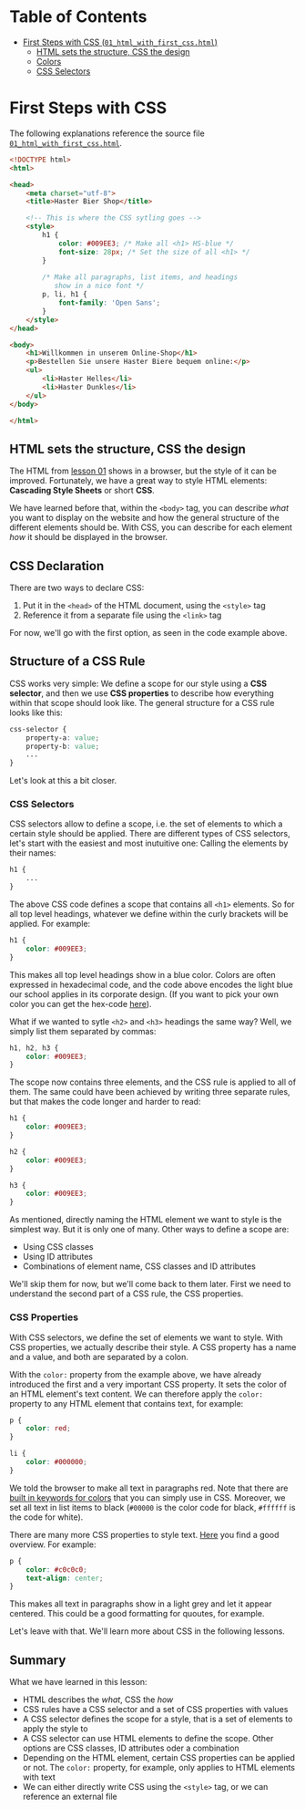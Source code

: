 # Table of Contents
- [First Steps with CSS (`01_html_with_first_css.html`)](#first-steps-with-css-01_html_with_first_csshtml)
  - [HTML sets the structure, CSS the design](#html-sets-the-structure-css-the-design)
  - [Colors](#colors)
  - [CSS Selectors](#css-selectors)

# First Steps with CSS

The following explanations reference the source file [`01_html_with_first_css.html`](https://github.com/winf-hsos/webengineering/blob/master/week02/01_html_with_first_css.html).

```html
<!DOCTYPE html>
<html>

<head>
    <meta charset="utf-8">
    <title>Haster Bier Shop</title>

    <!-- This is where the CSS sytling goes -->
    <style>
        h1 {
            color: #009EE3; /* Make all <h1> HS-blue */
            font-size: 28px; /* Set the size of all <h1> */
        }
        
        /* Make all paragraphs, list items, and headings 
           show in a nice font */
        p, li, h1 {
            font-family: 'Open Sans';
        }
    </style>
</head>

<body>
    <h1>Willkommen in unserem Online-Shop</h1>
    <p>Bestellen Sie unsere Haster Biere bequem online:</p>
    <ul>
        <li>Haster Helles</li>
        <li>Haster Dunkles</li>
    </ul>
</body>

</html>

```

## HTML sets the structure, CSS the design

The HTML from [lesson 01](https://github.com/winf-hsos/webengineering/tree/master/week02/lesson_01_first_html) shows in a browser, but the style of it can be improved. Fortunately, we have a great way to style HTML elements: **Cascading Style Sheets** or short **CSS**.

We have learned before that, within the `<body>` tag, you can describe *what* you want to display on the website and how the general structure of the different elements should be. With CSS, you can describe for each element *how* it should be displayed in the browser.

## CSS Declaration

There are two ways to declare CSS:

1. Put it in the `<head>` of the HTML document, using the `<style>` tag
2. Reference it from a separate file using the `<link>` tag

For now, we'll go with the first option, as seen in the code example above.

## Structure of a CSS Rule

CSS works very simple: We define a scope for our style using a **CSS selector**, and then we use **CSS properties** to describe how everything within that scope should look like. The general structure for a CSS rule looks like this:

```css
css-selector {
    property-a: value;
    property-b: value;
    ...
}
```

Let's look at this a bit closer.

### CSS Selectors

CSS selectors allow to define a scope, i.e. the set of elements to which a certain style should be applied. There are different types of CSS selectors, let's start with the easiest and most inutuitive one: Calling the elements by their names:

```css
h1 {
    ...
}
```
The above CSS code defines a scope that contains all `<h1>` elements. So for all top level headings, whatever we define within the curly brackets will be applied. For example:

```css
h1 {
    color: #009EE3;
}
```

This makes all top level headings show in a blue color. Colors are often expressed in hexadecimal code, and the code above encodes the light blue our school applies in its corporate design. (If you want to pick your own color you can get the hex-code [here](https://www.w3schools.com/colors/colors_picker.asp)).

What if we wanted to sytle `<h2>` and `<h3>` headings the same way? Well, we simply list them separated by commas:

```css
h1, h2, h3 {
    color: #009EE3;
}
```

The scope now contains three elements, and the CSS rule is applied to all of them. The same could have been achieved by writing three separate rules, but that makes the code longer and harder to read:

```css
h1 {
    color: #009EE3;
}

h2 {
    color: #009EE3;
}

h3 {
    color: #009EE3;
}
```

As mentioned, directly naming the HTML element we want to style is the simplest way. But it is only one of many. Other ways to define a scope are:

- Using CSS classes
- Using ID attributes
- Combinations of element name, CSS classes and ID attributes

We'll skip them for now, but we'll come back to them later. First we need to understand the second part of a CSS rule, the CSS properties.

### CSS Properties

With CSS selectors, we define the set of elements we want to style. With CSS properties, we actually describe their style. A CSS property has a name and a value, and both are separated by a colon. 

With the `color:` property from the example above, we have already introduced the first and a very important CSS property. It sets the color of an HTML element's text content. We can therefore apply the `color:` property to any HTML element that contains text, for example:

```css
p {
    color: red;
}

li {
    color: #000000;
}
```

We told the browser to make all text in paragraphs red. Note that there are [built in keywords for colors](https://www.w3schools.com/colors/colors_names.asp) that you can simply use in CSS. Moreover, we set all text in list items to black (`#00000` is the color code for black, `#ffffff` is the code for white).

There are many more CSS properties to style text. [Here](https://www.w3schools.com/css/css_text.asp) you find a good overview. For example:

```css
p {
    color: #c0c0c0;
    text-align: center;
}
```

This makes all text in paragraphs show in a light grey and let it appear centered. This could be a good formatting for quoutes, for example.

Let's leave with that. We'll learn more about CSS in the following lessons.

## Summary

What we have learned in this lesson:

- HTML describes the *what*, CSS the *how*
- CSS rules have a CSS selector and a set of CSS properties with values
- A CSS selector defines the scope for a style, that is a set of elements to apply the style to
- A CSS selector can use HTML elements to define the scope. Other options are CSS classes, ID attributes oder a combination
- Depending on the HTML element, certain CSS properties can be applied or not. The `color:` property, for example, only applies to HTML elements with text
- We can either directly write CSS using the `<style>` tag, or we can reference an external file